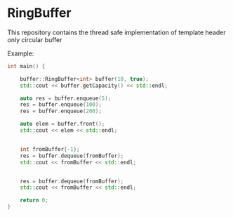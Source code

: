 # RingBuffer
This repository contains the thread safe implementation of  template header only circular buffer

Example:

```C++
int main() {

    buffer::RingBuffer<int> buffer(10, true);
    std::cout << buffer.getCapacity() << std::endl;

    auto res = buffer.enqueue(5);
    res = buffer.enqueue(100);
    res = buffer.enqueue(200);

    auto elem = buffer.front();
    std::cout << elem << std::endl;


    int fromBuffer{-1};
    res = buffer.dequeue(fromBuffer);
    std::cout << fromBuffer << std::endl;


    res = buffer.dequeue(fromBuffer);
    std::cout << fromBuffer << std::endl;

    return 0;
}
```
